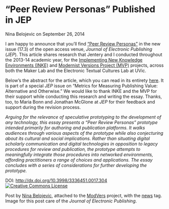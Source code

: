 # “Peer Review Personas” Published in JEP
Nina Belojevic on September 26, 2014  

<p>I am happy to announce that you&#8217;ll find <a title="learn more" href="http://quod.lib.umich.edu/j/jep/3336451.0017.304?view=text;rgn=main" target="_blank">&#8220;Peer Review Personas&#8221;</a> in the new issue (17.3) of the open access venue, <em>Journal of Electronic Publishing </em>(<em>JEP</em>). This article shares research that Jentery and I conducted throughout the 2013-14 academic year, for the <a title="learn more" href="http://inke.ca/" target="_blank">Implementing New Knowledge Environments (INKE)</a> and <a title="learn more" href="http://mvp.uvic.ca/" target="_blank">Modernist Versions Project (MVP)</a> projects, across both the Maker Lab and the Electronic Textual Cultures Lab at UVic.</p>
<p>Below&#8217;s the abstract for the article, which you can read in its entirety <a title="learn more" href="http://quod.lib.umich.edu/j/jep/3336451.0017.304?view=text;rgn=main" target="_blank">here</a>. It is part of a special <em>JEP</em> issue on &#8220;Metrics for Measuring Publishing Value: Alternative and Otherwise.&#8221; We would like to thank INKE and the MVP for their support while conducting this research and writing the essay. Thanks, too, to Maria Bonn and Jonathan McGlone at <i>JEP </i>for their feedback and support during the revision process.</p>
<p><em>Arguing for the relevance of speculative prototyping to the development of any technology, this essay presents a “Peer Review Personas” prototype intended primarily for authoring and publication platforms. It walks audiences through various aspects of the prototype while also conjecturing about its cultural and social implications. Rather than situating digital scholarly communication and digital technologies in opposition to legacy procedures for review and publication, the prototype attempts to meaningfully integrate those procedures into networked environments, affording practitioners a range of choices and applications. The essay concludes with a series of considerations for further developing the prototype.</em></p>
<p>DOI: <a title="learn more" href="http://dx.doi.org/10.3998/3336451.0017.304" target="_blank">http://dx.doi.org/10.3998/3336451.0017.304</a> <a href="http://creativecommons.org/licenses/by-sa/3.0/us/" target="_blank" rel="license"><img style="border-width: 0;" src="http://i.creativecommons.org/l/by-sa/3.0/us/80x15.png" alt="Creative Commons License" /></a></p>
<p>Post by <a title="learn more" href="http://maker.uvic.ca/author/nbelojevic/">Nina Belojevic</a>, attached to the <a title="learn more" href="http://maker.uvic.ca/category/modvers">ModVers</a> project, with the <a title="learn more" href="http://maker.uvic.ca/tag/news">news</a> tag. Image for this post care of the <em>Journal of Electronic Publishing</em>.</p>
